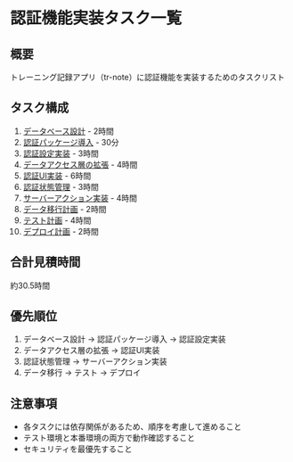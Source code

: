 # 認証機能実装タスク一覧

## 概要
トレーニング記録アプリ（tr-note）に認証機能を実装するためのタスクリスト

## タスク構成
1. [データベース設計](./01_database_design.md) - 2時間
2. [認証パッケージ導入](./02_auth_packages.md) - 30分
3. [認証設定実装](./03_auth_configuration.md) - 3時間
4. [データアクセス層の拡張](./04_data_access_layer.md) - 4時間
5. [認証UI実装](./05_auth_ui.md) - 6時間
6. [認証状態管理](./06_auth_state_management.md) - 3時間
7. [サーバーアクション実装](./07_server_actions.md) - 4時間
8. [データ移行計画](./08_data_migration.md) - 2時間
9. [テスト計画](./09_testing.md) - 4時間
10. [デプロイ計画](./10_deployment.md) - 2時間

## 合計見積時間
約30.5時間

## 優先順位
1. データベース設計 → 認証パッケージ導入 → 認証設定実装
2. データアクセス層の拡張 → 認証UI実装
3. 認証状態管理 → サーバーアクション実装
4. データ移行 → テスト → デプロイ

## 注意事項
- 各タスクには依存関係があるため、順序を考慮して進めること
- テスト環境と本番環境の両方で動作確認すること
- セキュリティを最優先すること